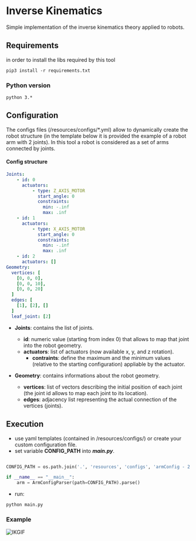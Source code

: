 # Inverse Kinematics 
Simple implementation of the inverse kinematics theory applied to robots.

## Requirements 

in order to install the libs required by this tool

```shell 
pip3 install -r requirements.txt
```

### Python version
```shell 
python 3.*
```

## Configuration
The configs files (/resources/configs/*.yml) allow to dynamically create the robot structure (in the template below it is provided the example of a robot arm with 2 joints). In this tool a robot is considered as a set of arms connected by joints.

#### Config structure
``` yaml
Joints:  
    - id: 0
      actuators:     
          - type: Z_AXIS_MOTOR
            start_angle: 0
            constraints:         
              min: -.inf 
              max: .inf
    - id: 1
      actuators: 
          - type: X_AXIS_MOTOR
            start_angle: 0
            constraints:         
              min: -.inf 
              max: .inf
    - id: 2
      actuators: []
Geometry:
  vertices: [
    [0, 0, 0],
    [0, 0, 10],
    [0, 0, 20]    
  ]
  edges: [
    [1], [2], []
  ]
  leaf_joint: [2]
```

+ **Joints**: contains the list of joints.
    + **id**: numeric value (starting from index 0) that allows to map that joint into the robot geometry.
    + **actuators**: list of actuators (now available x, y, and z rotation).
      - **contraints**: define the maximum and the minimum values (relative to the starting configuration) appliable by the actuator.
      
+ **Geometry**: contains informations about the robot geometry.
    + **vertices**: list of vectors describing the initial position of each joint (the joint id allows to map each joint to its location).
    + **edges**: adjacency list representing the actual connection of the vertices (joints).

## Execution
+ use yaml templates (contained in /resources/configs/) or create your custom configuration file.
+ set variable **CONFIG_PATH** into ***main.py***.
```python                    

CONFIG_PATH = os.path.join('.', 'resources', 'configs', 'armConfig - 2 joints.yml')

if __name__ == "__main__":    
    arm = ArmConfigParser(path=CONFIG_PATH).parse()    

```
+ run:
```shell 
python main.py
```


### Example 
![IKGIF](./imgs/gif/robotArmInvKinem.gif) 
